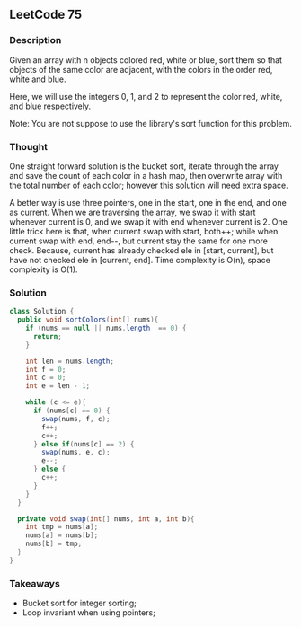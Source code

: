 ## LeetCode 75

### Description
Given an array with n objects colored red, white or blue, sort them so that objects of the same color are adjacent, with the colors in the order red, white and blue.

Here, we will use the integers 0, 1, and 2 to represent the color red, white, and blue respectively.

Note:
You are not suppose to use the library's sort function for this problem.

### Thought
One straight forward solution is the bucket sort, iterate through the array and save the count of each color in a hash map, then overwrite array with the total number of each color; however this solution will need extra space.

A better way is use three pointers, one in the start, one in the end, and one as current. When we are traversing the array, we swap it with start whenever current is 0, and we swap it with end whenever current is 2. One little trick here is that, when current swap with start, both++; while when current swap with end, end--, but current stay the same for one more check. Because, current has already checked ele in [start, current], but have not checked ele in [current, end]. Time complexity is O(n), space complexity is O(1).

### Solution
```java
class Solution {
  public void sortColors(int[] nums){
    if (nums == null || nums.length  == 0) {
      return;
    }

    int len = nums.length;
    int f = 0;
    int c = 0;
    int e = len - 1;

    while (c <= e){
      if (nums[c] == 0) {
        swap(nums, f, c);
        f++;
        c++;
      } else if(nums[c] == 2) {
        swap(nums, e, c);
        e--;
      } else {
        c++;
      }
    }  
  }

  private void swap(int[] nums, int a, int b){
    int tmp = nums[a];
    nums[a] = nums[b];
    nums[b] = tmp;
  }
}

```

### Takeaways
* Bucket sort for integer sorting;
* Loop invariant when using pointers;

